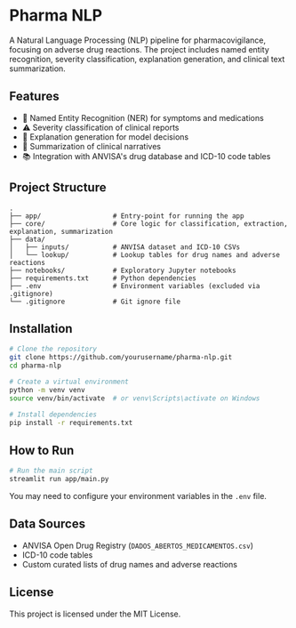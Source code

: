 # Pharma NLP

A Natural Language Processing (NLP) pipeline for pharmacovigilance, focusing on adverse drug reactions. The project includes named entity recognition, severity classification, explanation generation, and clinical text summarization.

## Features

- 🧠 Named Entity Recognition (NER) for symptoms and medications  
- ⚠️ Severity classification of clinical reports  
- 💬 Explanation generation for model decisions  
- 📝 Summarization of clinical narratives  
- 📚 Integration with ANVISA's drug database and ICD-10 code tables

## Project Structure

```
.
├── app/                  # Entry-point for running the app
├── core/                 # Core logic for classification, extraction, explanation, summarization
├── data/                 
│   ├── inputs/           # ANVISA dataset and ICD-10 CSVs
│   └── lookup/           # Lookup tables for drug names and adverse reactions
├── notebooks/            # Exploratory Jupyter notebooks
├── requirements.txt      # Python dependencies
├── .env                  # Environment variables (excluded via .gitignore)
└── .gitignore            # Git ignore file
```

## Installation

```bash
# Clone the repository
git clone https://github.com/yourusername/pharma-nlp.git
cd pharma-nlp

# Create a virtual environment
python -m venv venv
source venv/bin/activate  # or venv\Scripts\activate on Windows

# Install dependencies
pip install -r requirements.txt
```

## How to Run

```bash
# Run the main script
streamlit run app/main.py
```

You may need to configure your environment variables in the `.env` file.

## Data Sources

- ANVISA Open Drug Registry (`DADOS_ABERTOS_MEDICAMENTOS.csv`)
- ICD-10 code tables
- Custom curated lists of drug names and adverse reactions

## License

This project is licensed under the MIT License.
